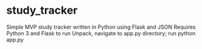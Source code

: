 # study_tracker
Simple MVP study tracker written in Python using Flask and JSON 
Requires Python 3 and Flask to run 
Unpack, navigate to app.py directory; run python app.py
